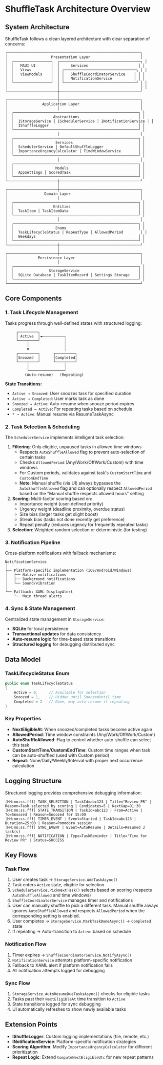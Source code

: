 # ShuffleTask Architecture Overview

## System Architecture

ShuffleTask follows a clean layered architecture with clear separation of concerns:

```
┌─────────────────────────────────────────────────────────────┐
│                    Presentation Layer                       │
│  ┌─────────────────┐  ┌─────────────────────────────────────┐ │
│  │   MAUI UI       │  │     Services                       │ │
│  │   Views         │  │ ┌─────────────────────────────────┐ │ │
│  │   ViewModels    │  │ │   ShuffleCoordinatorService    │ │ │
│  │                 │  │ │   NotificationService          │ │ │
│  └─────────────────┘  │ └─────────────────────────────────┘ │ │
│                       │                                     │ │
└───────────────────────┼─────────────────────────────────────┘
                        │
┌───────────────────────┼─────────────────────────────────────┐
│                Application Layer                            │
│                       │                                     │
│  ┌─────────────────────────────────────────────────────────┐ │
│  │                  Abstractions                           │ │
│  │  IStorageService │ ISchedulerService │ INotificationService │ │
│  │  IShuffleLogger                                         │ │
│  └─────────────────────────────────────────────────────────┘ │
│                       │                                     │
│  ┌─────────────────────────────────────────────────────────┐ │
│  │                   Services                              │ │
│  │  SchedulerService │ DefaultShuffleLogger                │ │
│  │  ImportanceUrgencyCalculator │ TimeWindowService        │ │
│  └─────────────────────────────────────────────────────────┘ │
│                       │                                     │
│  ┌─────────────────────────────────────────────────────────┐ │
│  │                   Models                                │ │
│  │  AppSettings │ ScoredTask                               │ │
│  └─────────────────────────────────────────────────────────┘ │
└───────────────────────┼─────────────────────────────────────┘
                        │
┌───────────────────────┼─────────────────────────────────────┐
│                 Domain Layer                                │
│                       │                                     │
│  ┌─────────────────────────────────────────────────────────┐ │
│  │                  Entities                               │ │
│  │  TaskItem │ TaskItemData                                │ │
│  └─────────────────────────────────────────────────────────┘ │
│                       │                                     │
│  ┌─────────────────────────────────────────────────────────┐ │
│  │                   Enums                                 │ │
│  │  TaskLifecycleStatus │ RepeatType │ AllowedPeriod        │ │
│  │  Weekdays                                               │ │
│  └─────────────────────────────────────────────────────────┘ │
└───────────────────────┼─────────────────────────────────────┘
                        │
┌───────────────────────┼─────────────────────────────────────┐
│              Persistence Layer                              │
│                       │                                     │
│  ┌─────────────────────────────────────────────────────────┐ │
│  │                StorageService                           │ │
│  │  SQLite Database │ TaskItemRecord │ Settings Storage    │ │
│  └─────────────────────────────────────────────────────────┘ │
└─────────────────────────────────────────────────────────────┘
```

## Core Components

### 1. Task Lifecycle Management

Tasks progress through well-defined states with structured logging:

```
     ┌─────────┐
     │ Active  │◄──────────┐
     └────┬────┘           │
          │                │
          ▼                │
     ┌─────────┐      ┌─────────┐
     │Snoozed  │      │Completed│
     └────┬────┘      └────┬────┘
          │                │
          └────────────────┘
         (Auto-resume)   (Repeating)
```

**State Transitions:**
- `Active → Snoozed`: User snoozes task for specified duration
- `Active → Completed`: User marks task as done
- `Snoozed → Active`: Auto-resume when snooze period expires  
- `Completed → Active`: For repeating tasks based on schedule
- `* → Active`: Manual resume via ResumeTaskAsync

### 2. Task Selection & Scheduling

The `SchedulerService` implements intelligent task selection:

1. **Filtering**: Only eligible, unpaused tasks in allowed time windows
   - Respects `AutoShuffleAllowed` flag to prevent auto-selection of certain tasks
   - Checks `AllowedPeriod` (Any/Work/OffWork/Custom) with time windows
   - For Custom periods, validates against task's `CustomStartTime` and `CustomEndTime`
   - **Note**: Manual shuffle (via UI) always bypasses the `AutoShuffleAllowed` flag and can optionally respect
     `AllowedPeriod` based on the "Manual shuffle respects allowed hours" setting
2. **Scoring**: Multi-factor scoring based on:
   - Importance weight (user-defined priority)
   - Urgency weight (deadline proximity, overdue status)
   - Size bias (larger tasks get slight boost)
   - Streak bias (tasks not done recently get preference)
   - Repeat penalty (reduces urgency for frequently repeated tasks)
3. **Selection**: Weighted random selection or deterministic (for testing)

### 3. Notification Pipeline

Cross-platform notifications with fallback mechanisms:

```
NotificationService
│
├── Platform-specific implementation (iOS/Android/Windows)
│   ├── Native notifications
│   ├── Background notifications  
│   └── Sound/vibration
│
└── Fallback: XAML DisplayAlert
    └── Main thread alerts
```

### 4. Sync & State Management

Centralized state management in `StorageService`:

- **SQLite** for local persistence
- **Transactional updates** for data consistency
- **Auto-resume logic** for time-based state transitions
- **Structured logging** for debugging distributed sync

## Data Model

### TaskLifecycleStatus Enum
```csharp
public enum TaskLifecycleStatus
{
    Active = 0,     // Available for selection
    Snoozed = 1,    // Hidden until SnoozedUntil time
    Completed = 2   // Done, may auto-resume if repeating
}
```

### Key Properties
- **NextEligibleAt**: When snoozed/completed tasks become active again
- **AllowedPeriod**: Time window constraints (Any/Work/OffWork/Custom)
- **AutoShuffleAllowed**: Flag to control whether auto-shuffle can select this task
- **CustomStartTime/CustomEndTime**: Custom time ranges when task can be auto-shuffled (used with Custom period)
- **Repeat**: None/Daily/Weekly/Interval with proper next occurrence calculation

## Logging Structure

Structured logging provides comprehensive debugging information:

```
[HH:mm:ss.fff] TASK_SELECTION | TaskId=abc123 | Title="Review PR" | Reason=Task selected by scoring | Candidates=5 | NextGap=01:30
[HH:mm:ss.fff] STATE_TRANSITION | TaskId=abc123 | From=Active | To=Snoozed | Reason=Snoozed for 15:00
[HH:mm:ss.fff] TIMER_EVENT | Event=Started | TaskId=abc123 | Duration=25:00 | Reason=Pomodoro session
[HH:mm:ss.fff] SYNC_EVENT | Event=AutoResume | Details=Resumed 3 task(s)
[HH:mm:ss.fff] NOTIFICATION | Type=TaskReminder | Title="Time for Review PR" | Status=SUCCESS
```

## Key Flows

### Task Flow
1. User creates task → `StorageService.AddTaskAsync()`
2. Task enters `Active` state, eligible for selection
3. `SchedulerService.PickNextTask()` selects based on scoring (respects `AutoShuffleAllowed` and time windows)
4. `ShuffleCoordinatorService` manages timer and notifications
5. User can manually shuffle to pick a different task. Manual shuffle always ignores `AutoShuffleAllowed` and respects
   `AllowedPeriod` when the corresponding setting is enabled.
6. User completes → `StorageService.MarkTaskDoneAsync()` → `Completed` state
7. If repeating → Auto-transition to `Active` based on schedule

### Notification Flow  
1. Timer expires → `ShuffleCoordinatorService.NotifyAsync()`
2. `NotificationService` attempts platform-specific notification
3. Fallback to XAML alert if platform notification fails
4. All notification attempts logged for debugging

### Sync Flow
1. `StorageService.AutoResumeDueTasksAsync()` checks for eligible tasks
2. Tasks past their `NextEligibleAt` time transition to `Active`
3. State transitions logged for sync debugging
4. UI automatically refreshes to show newly available tasks

## Extension Points

- **IShuffleLogger**: Custom logging implementations (file, remote, etc.)
- **INotificationService**: Platform-specific notification strategies
- **Scoring Algorithm**: Modify `ImportanceUrgencyCalculator` for different prioritization
- **Repeat Logic**: Extend `ComputeNextEligibleUtc` for new repeat patterns